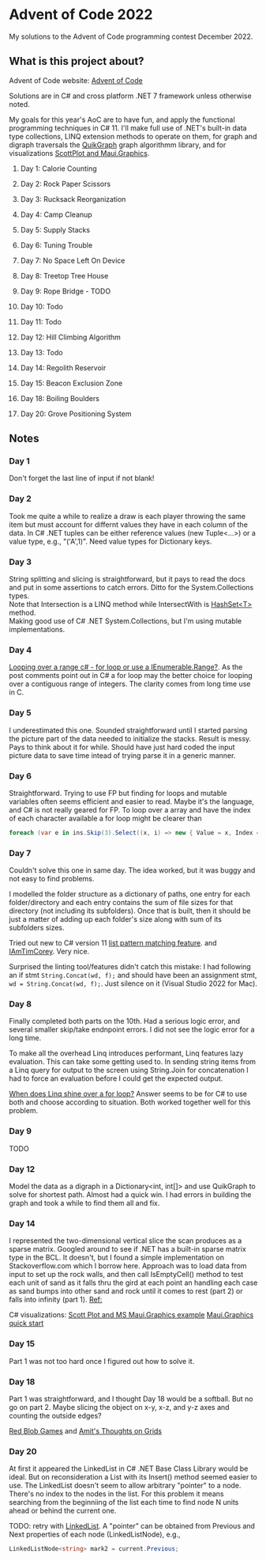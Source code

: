 # Advent of Code 2022

My solutions to the Advent of Code programming contest December 2022.

## What is this project about?

Advent of Code website:  [Advent of Code](https://adventofcode.com/2022)

Solutions are in C# and cross platform .NET 7 framework unless otherwise noted.

My goals for this year's AoC are to have fun, and apply
the functional programming techniques in C# 11.  I'll make
full use of .NET's built-in data type collections, LINQ extension methods to operate on them,
for graph and digraph traversals the [QuikGraph](https://github.com/KeRNeLith/QuikGraph) graph algorithmm library,
and for visualizations [ScottPlot and Maui.Graphics](https://swharden.com/csdv/maui.graphics/quickstart-console/).

1. Day  1:  Calorie Counting
2. Day  2:  Rock Paper Scissors
3. Day  3:  Rucksack Reorganization
4. Day  4:  Camp Cleanup
5. Day  5:  Supply Stacks
6. Day  6:  Tuning Trouble
7. Day  7:  No Space Left On Device
8. Day  8:  Treetop Tree House
9. Day  9:  Rope Bridge - TODO
10. Day 10:  Todo
11. Day 11:  Todo
12. Day 12:  Hill Climbing Algorithm
13. Day 13:  Todo
14. Day 14:  Regolith Reservoir
15. Day 15:  Beacon Exclusion Zone

18. Day 18:  Boiling Boulders

20. Day 20:  Grove Positioning System

## Notes

### Day 1

Don't forget the last line of input if not blank!

### Day 2

Took me quite a while to realize a draw is each player
throwing the same item but must account for differnt values
 they have in each column of the data.  In C# .NET tuples
 can be either reference values (new Tuple<...>) or a value
 type, e.g., "('A',1)".  Need value types for Dictionary
 keys.

### Day 3

String splitting and slicing is straightforward, but it pays to read the docs and put in some assertions
to catch errors.  Ditto for the System.Collections types.  
Note that Intersection is a LINQ method while IntersectWith
is [HashSet\<T>](https://learn.microsoft.com/en-us/dotnet/api/system.collections.generic.hashset-1?view=net-7.0) method.  
Making good use of C# .NET System.Collections, but I'm using mutable implementations.

### Day 4

[Looping over a range c# - for loop or use a IEnumerable.Range?](https://stackoverflow.com/questions/915745/thoughts-on-foreach-with-enumerable-range-vs-traditional-for-loop).
As the post comments point out in C# a for loop may the better choice for looping over a contiguous range of integers.  The clarity comes from long time use in C.

### Day 5

I underestimated this one.  Sounded straightforward until I started parsing the picture part of the data needed to initialize the stacks.  Result is messy.  Pays to think about it for while.  Should have just hard coded the input picture data to save time intead of trying
parse it in a generic manner.

### Day 6

Straightforward.  Trying to use FP but finding for loops and mutable variables often seems
efficient and easier to read.  Maybe it's the language, and C# is not really geared for FP.  To loop over
a array and have the index of each character available a for loop might be clearer than 
```csharp
foreach (var e in ins.Skip(3).Select((x, i) => new { Value = x, Index = i }))
```

### Day 7

Couldn't solve this one in same day. The idea worked, but it was buggy and not easy to find problems.

I modelled the folder structure as a dictionary of paths,
one entry for each folder/directory and each entry contains the sum of file sizes
for that directory (not including its subfolders).  Once that is built, then it should
be just a matter of adding up each folder's size along with sum of its subfolders sizes.  

Tried out new to C# version 11 [list pattern matching feature](https://learn.microsoft.com/en-us/dotnet/csharp/fundamentals/functional/pattern-matching).
and [IAmTimCorey](https://www.youtube.com/watch?v=SztvGBv8uVM).  Very nice. 

Surprised the linting tool/features didn't catch this mistake: I had following an if stmt `String.Concat(wd, f);`
and should have been an assignment stmt, `wd = String.Concat(wd, f);`.
Just silence on it (Visual Studio 2022 for Mac).

### Day 8

Finally completed both parts on the 10th.  Had a serious logic error, and several smaller skip/take endnpoint errors.
I did not see the logic error for a long time.

To make all the overhead Linq introduces performant, Linq features lazy evaluation.  This can
take some getting used to.  In sending string items from a Linq query for output
to the screen using String.Join for concatenation I had to force an evaluation before
I could get the expected output.

[When does Linq shine over a for loop?](https://stackoverflow.com/questions/37361331/how-to-iterate-a-loop-every-n-items)
Answer seems to be for C# to use both and choose according to situation.
Both worked together well for this problem.

### Day 9

TODO

### Day 12

Model the data as a digraph in a Dictionary<int, int[]> and use QuikGraph
to solve for shortest path.  Almost had a quick win.  I had errors in building the
graph and took a while to find them all and fix.

### Day 14

I represented the two-dimensional vertical slice the
scan produces as a sparse matrix.  Googled around to see if .NET has a
built-in sparse matrix type in the BCL. It doesn't, but I found a simple implementation on Stackoverflow.com
which I borrow here.  Approach was to load data from input to set up the rock walls, and
then call IsEmptyCell() method to test each unit of sand as it falls
thru the gird at each point an handling each case as sand bumps into other sand and rock until it
comes to rest (part 2) or falls into infinity (part 1).
[Ref:](https://stackoverflow.com/questions/756329/best-way-to-store-a-sparse-matrix-in-net)

C# visualizations: [Scott Plot and MS Maui.Graphics example](https://swharden.com/csdv/)
[Maui.Graphics quick start](https://swharden.com/csdv/maui.graphics/quickstart-console/)

### Day 15

Part 1 was not too hard once I figured out how to solve it.

### Day 18

Part 1 was straightforward, and I thought Day 18 would be a softball.  But no go on part 2.
Maybe slicing the object on x-y, x-z, and y-z axes and counting the outside edges?

[Red Blob Games](https://www.redblobgames.com/) and 
[Amit's Thoughts on Grids](https://www.redblobgames.com/grids/parts/)

### Day 20

At first it appeared the LinkedList<T> in C# .NET Base Class Library would be ideal.
But on reconsideration a List<T> with its Insert() method seemed easier to use.
The LinkedList<T> doesn't seem to allow arbitrary "pointer" to a node.  There's no index
to the nodes in the list.  For this problem it means searching from the beginniing of
the list each time to find node N units ahead or behind the current one.

TODO: retry with [LinkedList<T>](https://learn.microsoft.com/en-us/dotnet/api/system.collections.generic.linkedlist-1?view=net-7.0).
A "pointer" can be obtained from Previous and Next properties of each node (LinkedListNode<T>), e.g.,
```csharp
LinkedListNode<string> mark2 = current.Previous;
```

